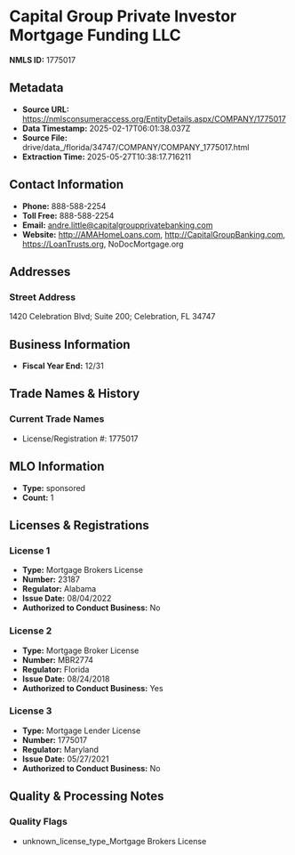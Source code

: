 # Capital Group Private Investor Mortgage Funding LLC

**NMLS ID:** 1775017

## Metadata
- **Source URL:** https://nmlsconsumeraccess.org/EntityDetails.aspx/COMPANY/1775017
- **Data Timestamp:** 2025-02-17T06:01:38.037Z
- **Source File:** drive/data_/florida/34747/COMPANY/COMPANY_1775017.html
- **Extraction Time:** 2025-05-27T10:38:17.716211

## Contact Information
- **Phone:** 888-588-2254
- **Toll Free:** 888-588-2254
- **Email:** andre.little@capitalgroupprivatebanking.com
- **Website:** http://AMAHomeLoans.com, http://CapitalGroupBanking.com, https://LoanTrusts.org, NoDocMortgage.org

## Addresses
### Street Address
1420 Celebration Blvd; Suite 200; Celebration, FL 34747

## Business Information
- **Fiscal Year End:** 12/31

## Trade Names & History
### Current Trade Names
- License/Registration #: 1775017

## MLO Information
- **Type:** sponsored
- **Count:** 1

## Licenses & Registrations

### License 1
- **Type:** Mortgage Brokers License
- **Number:** 23187
- **Regulator:** Alabama
- **Issue Date:** 08/04/2022
- **Authorized to Conduct Business:** No

### License 2
- **Type:** Mortgage Broker License
- **Number:** MBR2774
- **Regulator:** Florida
- **Issue Date:** 08/24/2018
- **Authorized to Conduct Business:** Yes

### License 3
- **Type:** Mortgage Lender License
- **Number:** 1775017
- **Regulator:** Maryland
- **Issue Date:** 05/27/2021
- **Authorized to Conduct Business:** No

## Quality & Processing Notes
### Quality Flags
- unknown_license_type_Mortgage Brokers License
